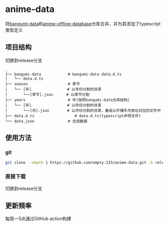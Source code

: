 # anime-data

将[bangumi-data](https://github.com/bangumi-data/bangumi-data)和[anime-offline-database](https://github.com/manami-project/anime-offline-database)仓库合并，并为其添加了typescript类型定义

## 项目结构

切换到release分支

``` text
.
├── bangumi-data            # bangumi-data data.d.ts
│   └── data.d.ts  
├── season                  # 季节
│   └── [年]                # 以年份分割的目录
|       └──[季节].json      # 以季节分割
├── years                   # 年(按照bangumi-data仓库结构)
│   └── [年]                # 以年份分割的目录
|       └──[月].json        # 以月份分割的目录，番组以开播年月放在对应的文件中
├── data.d.ts                  # data.d.ts(typescript声明文件)
└── data.json               # 全部数据
```

## 使用方法

### git

``` bash
git clone --depth 1 https://github.com/empty-233/anime-data.git -b release
```

### 直接下载

切换到release分支

## 更新频率

每周一3点通过GitHub action构建
